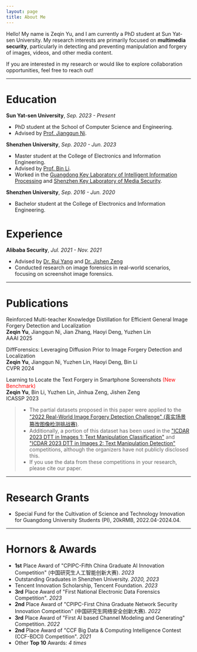 ```yaml
---
layout: page
title: About Me
---
```


Hello! My name is Zeqin Yu, and I am currently a PhD student at Sun Yat-sen University. 
My research interests are primarily focused on **multimedia security**, particularly in detecting and preventing manipulation and forgery of images, videos, and other media content.

If you are interested in my research or would like to explore collaboration opportunities, feel free to reach out!

----------------------------

# Education

**Sun Yat-sen University**, *Sep. 2023 - Present*

- PhD student at the School of Computer Science and Engineering.
- Advised by [Prof. Jiangqun Ni](https://scst.sysu.edu.cn/members/members01/1408534.htm).

**Shenzhen University**, *Sep. 2020 - Jun. 2023*

- Master student at the College of Electronics and Information Engineering.
- Advised by [Prof. Bin Li](https://scholar.google.com/citations?user=g0iR9IkAAAAJ&hl=en).
- Worked in the [Guangdong Key Laboratory of Intelligent Information Processing](https://iip.szu.edu.cn/) and [Shenzhen Key Laboratory of Media Security](https://media-sec.szu.edu.cn/index.htm).


**Shenzhen University**, *Sep. 2016 - Jun. 2020*

- Bachelor student at the College of Electronics and Information Engineering.


# Experience
**Alibaba Security**, *Jul. 2021 - Nov. 2021*

- Advised by [Dr. Rui Yang](https://ieeexplore.ieee.org/author/37089437837) and [Dr. Jishen Zeng](https://scholar.google.com/citations?user=KCpNs7cAAAAJ&hl=en)
- Conducted research on image forensics in real-world scenarios, focusing on screenshot image forensics.

----------------------------

# Publications

Reinforced Multi-teacher Knowledge Distillation for Efficient General Image Forgery Detection and Localization  
**Zeqin Yu**, Jiangqun Ni, Jian Zhang, Haoyi Deng, Yuzhen Lin  
AAAI 2025

DiffForensics: Leveraging Diffusion Prior to Image Forgery Detection and Localization  
**Zeqin Yu**, Jiangqun Ni, Yuzhen Lin, Haoyi Deng, Bin Li   
CVPR 2024

Learning to Locate the Text Forgery in Smartphone Screenshots <span style="color:red;">(New Benchmark)</span>  
**Zeqin Yu**, Bin Li, Yuzhen Lin, Jinhua Zeng, Jishen Zeng  
ICASSP 2023  
> - The partial datasets proposed in this paper were applied to the ["2022 Real-World Image Forgery Detection Challenge" (真实场景篡改图像检测挑战赛)](https://tianchi.aliyun.com/competition/entrance/531945/introduction?spm=5176.12281949.1003.1.c90d2448TlNT6k).
> - Additionally, a portion of this dataset has been used in the ["ICDAR 2023 DTT in Images 1: Text Manipulation Classification"](https://tianchi.aliyun.com/competition/entrance/532048/rankingList) and ["ICDAR 2023 DTT in Images 2: Text Manipulation Detection"](https://tianchi.aliyun.com/competition/entrance/532052/introduction?spm=5176.12281957.0.0.4c885d9bYCL71E) competitions, although the organizers have not publicly disclosed this.
> - If you use the data from these competitions in your research, please cite our paper.

----------------------------

# Research Grants
- Special Fund for the Cultivation of Science and Technology Innovation for Guangdong University Students (PI), 20kRMB, 2022.04-2024.04.

----------------------------

# Hornors & Awards

- **1st** Place Award of "CPIPC-Fifth China Graduate AI Innovation Competition" (中国研究生人工智能创新大赛). *2023*
- Outstanding Graduates in Shenzhen University.  *2020, 2023*
- Tencent Innovation Scholarship, Tencent Foundation. *2023*  
- **3rd** Place Award of "First National Electronic Data Forensics Competition". *2023*  
- **2nd** Place Award of "CPIPC-First China Graduate Network Security Innovation Competition" (中国研究生网络安全创新大赛). *2022*  
- **3rd** Place Award of "First AI based Channel Modeling and Generating" Competition. *2022*  
- **2nd** Place Award of "CCF Big Data & Computing Intelligence Contest (CCF-BDCI) Competition". *2021*
- Other **Top 10** Awards: *4 times*

